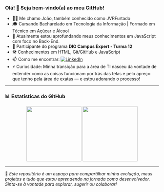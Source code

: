 ### Olá! 👋 Seja bem-vindo(a) ao meu GitHub!

- 👨‍💻 Me chamo João, também conhecido como JVRFurtado
- 🎓 Cursando Bacharelado em Tecnologia da Informação | Formado em Técnico em Açúcar e Álcool   
- 🌱 Atualmente estou aprofundando meus conhecimentos em JavaScript com foco no Back-End.  
- 🚀 Participante do programa **DIO Campus Expert - Turma 12**  
- 🛠️ Conhecimentos em HTML, Git/GitHub e JavaScript
- 📫 Como me encontrar: [![LinkedIn](https://img.shields.io/badge/LinkedIn-0077B5?style=flat&logo=linkedin&logoColor=white)](https://www.linkedin.com/in/joao-vitor-r/)  
- ⚡ Curiosidade: Minha transição para a área de TI nasceu da vontade de entender como as coisas funcionam por trás das telas e pelo apreço que tenho pela área de exatas — e estou adorando o processo!

---

### 📊 Estatísticas do GitHub

<div align="center">
<img loading="lazy" height="180em" src="https://github-readme-stats.vercel.app/api?username=JVRFurtado&show_icons=true&theme=tokyonight&include_all_commits=true&count_private=true">
<img loading="lazy" height="180em" src="https://github-readme-stats.vercel.app/api/top-langs/?username=JVRFurtado&layout=compact&theme=tokyonight">
</div>

---

📌 *Este repositório é um espaço para compartilhar minha evolução, meus projetos e tudo que estou aprendendo na jornada como desenvolvedor. Sinta-se à vontade para explorar, sugerir ou colaborar!*

<!--- 📌 Interesso-me por desenvolvimento web, projetos colaborativos e tecnologias que resolvem problemas reais--->  
